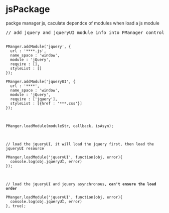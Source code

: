 jsPackage
=========

packge manager js, caculate dependce of modules when load a js module

<pre>
// add jquery and jqueryUI module info into PManager controller<br>
<code>
PManger.addModule('jquery', {
  url : '****.js',
  name_space : 'window',
  module : 'jQuery',
  require : [],
  styleList : []
});

PManger.addModule('jqueryUI', {
  url : '****',
  name_space : 'window',
  module : 'jQuery',
  require : ['jquery'],
  styleList : [{href : '***.css'}]
});
</code>
</pre>

<pre>
<code>
PManger.loadModule(moduleStr, callback, isAsyn);  
</code>
</pre>

<pre>
<code>
// load the jqueryUI, it will load the jquery first, then load the jqueryUI resource<br>
PManger.loadModule('jqueryUI', function(obj, error){
  console.log(obj.jqueryUI, error)
});
</code>
</pre>

<pre>
<code>
// load the jqueryUI and jquery asynchronous, <b>can't ensure the load order</b><br>
PManger.loadModule('jqueryUI', function(obj, error){
  console.log(obj.jqueryUI, error)
}, true);
</code>
</pre>

